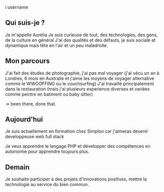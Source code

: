 ﻿i username

## Qui suis-je ?

Je m'appelle Aurélia
Je suis curieuse de tout, des technologies, des gens, de la culture en général
J'ai des qualités et des défauts, je suis sociale et dynamique mais tête en l'air et un peu maladroite. 

## Mon parcours

J'ai fait des études de photographie, j'ai pas mal voyager (j'ai vécu un an à Londres, 6 mois en Australie et j'aime les moyens de voyager alternative comme le WWOOFFING ou le couchsurfing) 
J'ai travaillé principalement dans la restauration (mais j'ai plusieurs experience diverses et variées comme peintre en batiment ou baby sitter)

-> been there, done that.

## Aujourd'hui

Je suis actuellement en formation chez Simplon car j'aimeras devenir developpeuse web full stack 

Je veux apprendre le langage PHP et développer des compétences en autonomie pour apprendre toujours plus.

## Demain

Je souhaite participer à des projets d'innovations positives, mettre la technologie au service du bien commun.
